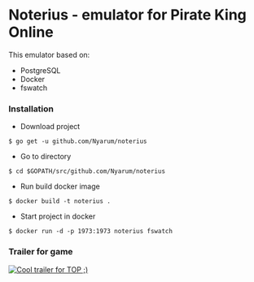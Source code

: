 # Noterius - emulator for Pirate King Online

This emulator based on:
- PostgreSQL
- Docker
- fswatch

### Installation

- Download project
```
$ go get -u github.com/Nyarum/noterius
```

- Go to directory
```
$ cd $GOPATH/src/github.com/Nyarum/noterius
```

- Run build docker image
```
$ docker build -t noterius .
```

- Start project in docker
```
$ docker run -d -p 1973:1973 noterius fswatch
```

### Trailer for game

[![Cool trailer for TOP ;)](http://img.youtube.com/vi/0l1TWRR5KuI/0.jpg)](http://www.youtube.com/watch?v=0l1TWRR5KuI)